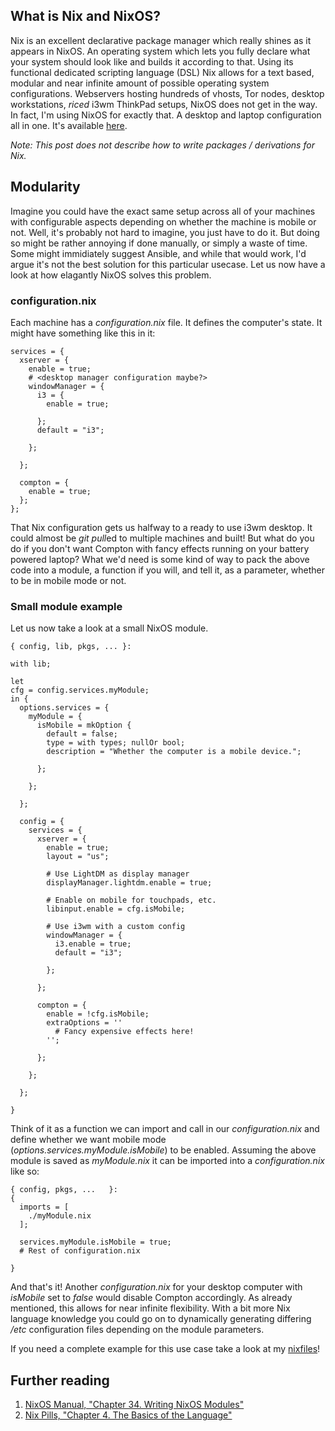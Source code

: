 ## What is Nix and NixOS?

Nix is an excellent declarative package manager which really shines as it
appears in NixOS. An operating system which lets you fully declare what your
system should look like and builds it according to that. Using its functional
dedicated scripting language (DSL) Nix allows for a text based, modular and
near infinite amount of possible operating system configurations. Webservers
hosting hundreds of vhosts, Tor nodes, desktop workstations, *riced* i3wm
ThinkPad setups, NixOS does not get in the way.  In fact, I'm using NixOS for
exactly that. A desktop and laptop configuration all in one. It's available
[here](https://github.com/fuerbringer/nixfiles).

*Note: This post does not describe how to write packages / derivations for Nix.*

## Modularity

Imagine you could have the exact same setup across all of your machines with
configurable aspects depending on whether the machine is mobile or not. Well,
it's probably not hard to imagine, you just have to do it. But doing so might
be rather annoying if done manually, or simply a waste of time. Some might
immidiately suggest Ansible, and while that would work, I'd argue it's not the
best solution for this particular usecase. Let us now have a look at how
elagantly NixOS solves this problem.

### configuration.nix

Each machine has a *configuration.nix* file. It defines the computer's state.
It might have something like this in it:

```
services = {
  xserver = {
    enable = true;
    # <desktop manager configuration maybe?>
    windowManager = {
      i3 = {
        enable = true;

      };
      default = "i3";

    };

  };

  compton = {
    enable = true;
  };
};
```

That Nix configuration gets us halfway to a ready to use i3wm desktop. It could
almost be *git pull*ed to multiple machines and built! But what do you do if
you don't want Compton with fancy effects running on your battery powered
laptop? What we'd need is some kind of way to pack the above code into a
module, a function if you will, and tell it, as a parameter, whether to be in
mobile mode or not.

### Small module example

Let us now take a look at a small NixOS module.

```
{ config, lib, pkgs, ... }:

with lib; 

let
cfg = config.services.myModule;
in {
  options.services = {
    myModule = {
      isMobile = mkOption {
        default = false;
        type = with types; nullOr bool;
        description = "Whether the computer is a mobile device.";

      };

    };

  };

  config = {
    services = {
      xserver = {
        enable = true;
        layout = "us";

        # Use LightDM as display manager
        displayManager.lightdm.enable = true;

        # Enable on mobile for touchpads, etc.
        libinput.enable = cfg.isMobile;

        # Use i3wm with a custom config
        windowManager = {
          i3.enable = true;
          default = "i3";

        };

      };

      compton = {
        enable = !cfg.isMobile;
        extraOptions = ''
          # Fancy expensive effects here!
        '';

      };

    };

  };

}
```

Think of it as a function we can import and call in our *configuration.nix* and
define whether we want mobile mode (*options.services.myModule.isMobile*) to be
enabled. Assuming the above module is saved as *myModule.nix* it can be
imported into a *configuration.nix* like so:

```
{ config, pkgs, ...   }:
{
  imports = [
    ./myModule.nix
  ];

  services.myModule.isMobile = true;
  # Rest of configuration.nix

}
```

And that's it! Another *configuration.nix* for your desktop computer with
*isMobile* set to *false* would disable Compton accordingly. As already
mentioned, this allows for near infinite flexibility. With a bit more Nix
language knowledge you could go on to dynamically generating differing */etc*
configuration files depending on the module parameters.

If you need a complete example for this use case take a look at my
[nixfiles](https://github.com/fuerbringer/nixfiles)!

## Further reading
1. [NixOS Manual, "Chapter 34. Writing NixOS
  Modules"](https://nixos.org/nixos/manual/index.html#sec-writing-modules)
2. [Nix Pills, "Chapter 4. The Basics of the
  Language"](https://nixos.org/nixos/nix-pills/basics-of-language.html)
